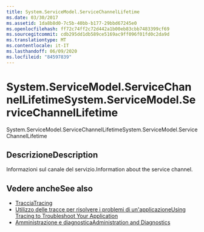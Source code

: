 ```yaml
---
title: System.ServiceModel.ServiceChannelLifetime
ms.date: 03/30/2017
ms.assetid: 1da8b8d0-7c5b-40bb-b177-29bbd67245e0
ms.openlocfilehash: ff72c74ff2c72d442a1b00eb83cbb7483399cf69
ms.sourcegitcommit: cdb295dd1db589ce5169ac9ff096f01fd0c2da9d
ms.translationtype: MT
ms.contentlocale: it-IT
ms.lasthandoff: 06/09/2020
ms.locfileid: "84597839"
---
```

# <a name="systemservicemodelservicechannellifetime"></a><span data-ttu-id="3bae4-102">System.ServiceModel.ServiceChannelLifetime</span><span class="sxs-lookup"><span data-stu-id="3bae4-102">System.ServiceModel.ServiceChannelLifetime</span></span>
<span data-ttu-id="3bae4-103">System.ServiceModel.ServiceChannelLifetime</span><span class="sxs-lookup"><span data-stu-id="3bae4-103">System.ServiceModel.ServiceChannelLifetime</span></span>  
  
## <a name="description"></a><span data-ttu-id="3bae4-104">Descrizione</span><span class="sxs-lookup"><span data-stu-id="3bae4-104">Description</span></span>  
 <span data-ttu-id="3bae4-105">Informazioni sul canale del servizio.</span><span class="sxs-lookup"><span data-stu-id="3bae4-105">Information about the service channel.</span></span>  
  
## <a name="see-also"></a><span data-ttu-id="3bae4-106">Vedere anche</span><span class="sxs-lookup"><span data-stu-id="3bae4-106">See also</span></span>

- [<span data-ttu-id="3bae4-107">Traccia</span><span class="sxs-lookup"><span data-stu-id="3bae4-107">Tracing</span></span>](index.md)
- [<span data-ttu-id="3bae4-108">Utilizzo delle tracce per risolvere i problemi di un'applicazione</span><span class="sxs-lookup"><span data-stu-id="3bae4-108">Using Tracing to Troubleshoot Your Application</span></span>](using-tracing-to-troubleshoot-your-application.md)
- [<span data-ttu-id="3bae4-109">Amministrazione e diagnostica</span><span class="sxs-lookup"><span data-stu-id="3bae4-109">Administration and Diagnostics</span></span>](../index.md)
